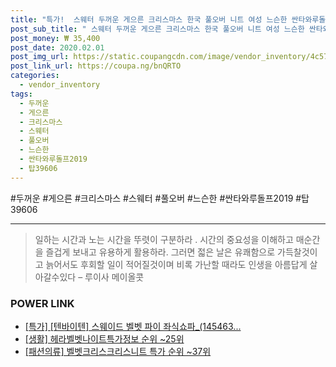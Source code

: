 ```yaml
--- 
title: "특가!  스웨터 두꺼운 게으른 크리스마스 한국 풀오버 니트 여성 느슨한 싼타와루돌프2019 벨벳 풍수 탑39606 ..." 
post_sub_title: " 스웨터 두꺼운 게으른 크리스마스 한국 풀오버 니트 여성 느슨한 싼타와루돌프2019 벨벳 풍수 탑39606 겨울 학생들" 
post_money: ₩ 35,400 
post_date: 2020.02.01 
post_img_url: https://static.coupangcdn.com/image/vendor_inventory/4c57/31b46695e023a95c225a42260c74fd5dd082954d96ad99bd0b7a958c9e51.jpg 
post_link_url: https://coupa.ng/bnQRTO 
categories: 
  - vendor_inventory 
tags: 
  - 두꺼운 
  - 게으른 
  - 크리스마스 
  - 스웨터 
  - 풀오버 
  - 느슨한 
  - 싼타와루돌프2019 
  - 탑39606 
--- 
```

  #두꺼운 #게으른 #크리스마스 #스웨터 #풀오버 #느슨한 #싼타와루돌프2019 #탑39606 
<hr> 

> 일하는 시간과 노는 시간을 뚜렷이 구분하라 . 시간의 중요성을 이해하고 매순간을 즐겁게 보내고 유용하게 활용하라. 그러면 젋은 날은 유쾌함으로 가득찰것이고 늙어서도 후회할 일이 적어질것이며 비록 가난할 때라도 인생을 아름답게 살아갈수있다  – 루이사 메이올콧 


### POWER LINK

* <a href="https://blog.naver.com/an0733/221785777428" target="_blank">[특가] [텐바이텐] 스웨이드 벨벳 파이 좌식쇼파_(145463...</a>
* <a href="https://blog.naver.com/sakai111/221774924547" target="_blank"> [생활] 헤라벨벳나이트특가정보 순위 ~25위</a>
* <a href="https://blog.naver.com/sakai111/221792325855" target="_blank"> [패션의류] 벨벳크리스크리스니트 특가 순위 ~37위</a>
